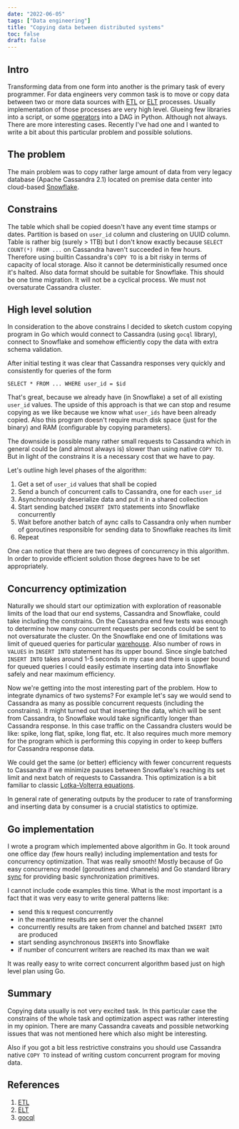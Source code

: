 ```yaml
---
date: "2022-06-05"
tags: ["Data engineering"]
title: "Copying data between distributed systems"
toc: false
draft: false
---
```


## Intro

Transforming data from one form into another is the primary task of every
programmer. For data engineers very common task is to move or copy data
between two or more data sources with
[ETL](https://en.wikipedia.org/wiki/Extract,_transform,_load) or
[ELT](https://en.wikipedia.org/wiki/Extract,_load,_transform) processes.
Usually implementation of those processes are very high level. Glueing few
libraries into a script, or some
[operators](https://airflow.apache.org/docs/apache-airflow/stable/concepts/operators.html)
into a DAG in Python. Although not always. There are more interesting cases.
Recently I've had one and I wanted to write a bit about this particular
problem and possible solutions.


## The problem

The main problem was to copy rather large amount of data from very legacy
database (Apache Cassandra 2.1) located on premise data center into
cloud-based [Snowflake](https://www.snowflake.com).


## Constrains

The table which shall be copied doesn't have any event time stamps or dates.
Partition is based on `user_id` column and clustering on UUID column. Table is
rather big (surely > 1TB) but I don't know exactly because `SELECT COUNT(*)
FROM ...` on Cassandra haven't succeeded in few hours. Therefore using builtin
Cassandra's `COPY TO` is a bit risky in terms of capacity of local storage. Also
it cannot be deterministically resumed once it's halted. Also data format
should be suitable for Snowflake. This should be one time migration. It will
not be a cyclical process. We must not oversaturate Cassandra cluster.


## High level solution

In consideration to the above constrains I decided to sketch custom copying
program in Go which would connect to Cassandra (using `gocql` library), connect
to Snowflake and somehow efficiently copy the data with extra schema
validation.

After initial testing it was clear that Cassandra responses very quickly and
consistently for queries of the form

``` SELECT * FROM ... WHERE user_id = $id ```


That's great, because we already have (in Snowflake) a set of all existing
`user_id` values. The upside of this approach is that we can stop and resume
copying as we like because we know what `user_ids` have been already copied.
Also this program doesn't require much disk space (just for the binary) and RAM
(configurable by copying parameters).

The downside is possible many rather small requests to Cassandra which in
general could be (and almost always is) slower than using native `COPY TO`. But
in light of the constrains it is a necessary cost that we have to pay.

Let's outline high level phases of the algorithm:

1. Get a set of `user_id` values that shall be copied
1. Send a bunch of concurrent calls to Cassandra, one for each `user_id`
1. Asynchronously deserialize data and put it in a shared collection
1. Start sending batched `INSERT INTO` statements into Snowflake concurrently
1. Wait before another batch of aync calls to Cassandra only when number of
    goroutines responsible for sending data to Snowflake reaches its limit
1. Repeat

One can notice that there are two degrees of concurrency in this algorithm. In
order to provide efficient solution those degrees have to be set appropriately.


## Concurrency optimization

Naturally we should start our optimization with exploration of reasonable limits
of the load that our end systems, Cassandra and Snowflake, could take including
the constrains. On the Cassandra end few tests was enough to determine how many
concurrent requests per seconds could be sent to not oversaturate the cluster.
On the Snowflake end one of limitations was limit of queued queries for
particular [warehouse](https://docs.snowflake.com/en/user-guide/warehouses-overview.html).
Also number of rows in `VALUES` in `INSERT INTO` statement has its upper bound.
Since single batched `INSERT INTO` takes around 1-5 seconds in my case and there
is upper bound for queued queries I could easily estimate inserting data into
Snowflake safely and near maximum efficiency.

Now we're getting into the most interesting part of the problem. How to
integrate dynamics of two systems? For example let's say we would send to
Cassandra as many as possible concurrent requests (including the constrains).
It might turned out that inserting the data, which will be sent from Cassandra,
to Snowflake would take significantly longer than Cassandra response. In this
case traffic on the Cassandra clusters would be like: spike, long flat, spike,
long flat, etc. It also requires much more memory for the program which is
performing this copying in order to keep buffers for Cassandra response data.

We could get the same (or better) efficiency with fewer concurrent requests to
Cassandra if we minimize pauses between Snowflake's reaching its set limit and
next batch of requests to Cassandra. This optimization is a bit familiar to
classic [Lotka-Volterra equations](https://en.wikipedia.org/wiki/Lotka–Volterra_equations).

In general rate of generating outputs by the producer to rate of transforming
and inserting data by consumer is a crucial statistics to optimize.


## Go implementation

I wrote a program which implemented above algorithm in Go. It took around one
office day (few hours really) including implementation and tests for
concurrency optimization. That was really smooth! Mostly because of Go easy
concurrency model (goroutines and channels) and Go standard library [sync](https://pkg.go.dev/sync) for
providing basic synchronization primitives.

I cannot include code examples this time. What is the most important is a fact
that it was very easy to write general patterns like:

* send this `N` request concurrently
* in the meantime results are sent over the channel
* concurrently results are taken from channel and batched `INSERT INTO` are
  produced
* start sending asynchronous `INSERT`s into Snowflake
* if number of concurrent writers are reached its max than we wait

It was really easy to write correct concurrent algorithm based just on high
level plan using Go.


## Summary

Copying data usually is not very excited task. In this particular case the
constrains of the whole task and optimization aspect was rather interesting in
my opinion. There are many Cassandra caveats and possible networking
issues that was not mentioned here which also might be interesting.

Also if you got a bit less restrictive constrains you should use Cassandra
native `COPY TO` instead of writing custom concurrent program for moving data.


## References

1. [ETL](https://en.wikipedia.org/wiki/Extract,_transform,_load)
1. [ELT](https://en.wikipedia.org/wiki/Extract,_load,_transform)
1. [gocql](https://github.com/gocql/gocql)
